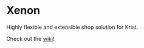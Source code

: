 # Xenon
Highly flexible and extensible shop solution for Krist.

Check out the [wiki](https://github.com/incinirate/Xenon/wiki)!